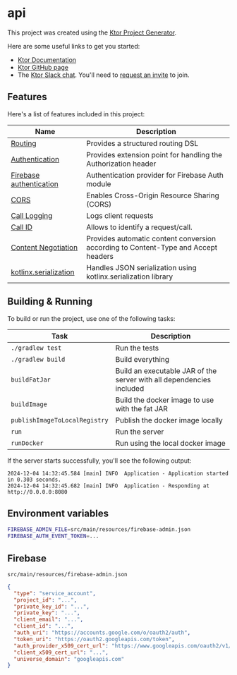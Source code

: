 # api

This project was created using the [Ktor Project Generator](https://start.ktor.io).

Here are some useful links to get you started:

- [Ktor Documentation](https://ktor.io/docs/home.html)
- [Ktor GitHub page](https://github.com/ktorio/ktor)
- The [Ktor Slack chat](https://app.slack.com/client/T09229ZC6/C0A974TJ9). You'll need
  to [request an invite](https://surveys.jetbrains.com/s3/kotlin-slack-sign-up) to join.

## Features

Here's a list of features included in this project:

| Name                                                                      | Description                                                                        |
|---------------------------------------------------------------------------|------------------------------------------------------------------------------------|
| [Routing](https://start.ktor.io/p/routing)                                | Provides a structured routing DSL                                                  |
| [Authentication](https://start.ktor.io/p/auth)                            | Provides extension point for handling the Authorization header                     |
| [Firebase authentication](https://start.ktor.io/p/firebase-auth-provider) | Authentication provider for Firebase Auth module                                   |
| [CORS](https://start.ktor.io/p/cors)                                      | Enables Cross-Origin Resource Sharing (CORS)                                       |
| [Call Logging](https://start.ktor.io/p/call-logging)                      | Logs client requests                                                               |
| [Call ID](https://start.ktor.io/p/callid)                                 | Allows to identify a request/call.                                                 |
| [Content Negotiation](https://start.ktor.io/p/content-negotiation)        | Provides automatic content conversion according to Content-Type and Accept headers |
| [kotlinx.serialization](https://start.ktor.io/p/kotlinx-serialization)    | Handles JSON serialization using kotlinx.serialization library                     |

## Building & Running

To build or run the project, use one of the following tasks:

| Task                          | Description                                                          |
|-------------------------------|----------------------------------------------------------------------|
| `./gradlew test`              | Run the tests                                                        |
| `./gradlew build`             | Build everything                                                     |
| `buildFatJar`                 | Build an executable JAR of the server with all dependencies included |
| `buildImage`                  | Build the docker image to use with the fat JAR                       |
| `publishImageToLocalRegistry` | Publish the docker image locally                                     |
| `run`                         | Run the server                                                       |
| `runDocker`                   | Run using the local docker image                                     |

If the server starts successfully, you'll see the following output:

```
2024-12-04 14:32:45.584 [main] INFO  Application - Application started in 0.303 seconds.
2024-12-04 14:32:45.682 [main] INFO  Application - Responding at http://0.0.0.0:8080
```

## Environment variables

```bash
FIREBASE_ADMIN_FILE=src/main/resources/firebase-admin.json
FIREBASE_AUTH_EVENT_TOKEN=...
```

## Firebase

`src/main/resources/firebase-admin.json`

```json
{
  "type": "service_account",
  "project_id": "...",
  "private_key_id": "...",
  "private_key": "...",
  "client_email": "...",
  "client_id": "...",
  "auth_uri": "https://accounts.google.com/o/oauth2/auth",
  "token_uri": "https://oauth2.googleapis.com/token",
  "auth_provider_x509_cert_url": "https://www.googleapis.com/oauth2/v1/certs",
  "client_x509_cert_url": "...",
  "universe_domain": "googleapis.com"
}

```